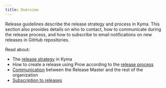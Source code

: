 ```yaml
---
title: Overview
---
```


Release guidelines describe the release strategy and process in Kyma. This section also provides details on who to contact, how to communicate during the release process, and how to subscribe to email notifications on new releases in GitHub repositories.

Read about:

- The [release strategy](#release-strategy-release-strategy) in Kyma
- How to create a release using Prow according to the [release process](#release-process-release-process)
- [Communication](#release-communication-release-communication) between the Release Master and the rest of the organization
- [Subscription to releases](#subscription-to-releases-subscription-to-releases)
